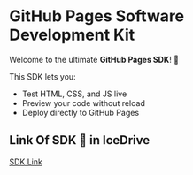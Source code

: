 # GitHub Pages Software Development Kit

Welcome to the ultimate **GitHub Pages SDK**! 🚀

This SDK lets you:

- Test HTML, CSS, and JS live
- Preview your code without reload
- Deploy directly to GitHub Pages



## Link Of SDK 🙂 in IceDrive

[SDK Link](https://icedrive.net/s/bay8XNYzQuGw5TZDV2uYwA3XAVS4)
